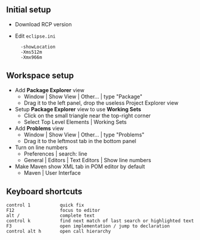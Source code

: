 Initial setup
-------------

- Download RCP version
- Edit `eclipse.ini`

        -showLocation
        -Xms512m
        -Xmx966m

Workspace setup
---------------

- Add **Package Explorer** view
    - Window | Show View | Other... | type "Package"
    - Drag it to the left panel, drop the useless Project Explorer view
- Setup **Package Explorer** view to use **Working Sets**
    - Click on the small triangle near the top-right corner
    - Select Top Level Elements | Working Sets
- Add **Problems** view
    - Window | Show View | Other... | type "Problems"
    - Drag it to the leftmost tab in the bottom panel
- Turn on line numbers
    - Preferences | search: line
    - General | Editors | Text Editors | Show line numbers
- Make Maven show XML tab in POM editor by default
    - Maven | User Interface

Keyboard shortcuts
------------------

    control 1           quick fix
    F12                 focus to editor
    alt /               complete text
    control k           find next match of last search or highlighted text
    F3                  open implementation / jump to declaration
    control alt h       open call hierarchy
